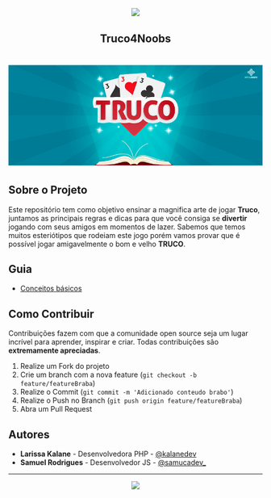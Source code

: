 <!-- Logo 4noobs -->

<p align="center">
  <a href="https://github.com/he4rt/4noobs" target="_blank">
    <img src=".github/header_4noobs.svg">
  </a>
</p>

<p align="center">
  <h2 align="center">Truco4Noobs</h2>
  <h1 align="center"><img src=".github/banner.png" alt="Imagem da linguagem" width="600"></h1>
</p>
    
## Sobre o Projeto
Este repositório tem como objetivo ensinar a magnifica arte de jogar **Truco**, juntamos as principais regras e dicas para que você consiga se **divertir** jogando com seus amigos em momentos de lazer. Sabemos que temos muitos esteriótipos que rodeiam este jogo porém vamos provar que é possível jogar amigavelmente o bom e velho **TRUCO**. 

## Guia

- [Conceitos básicos](src/conceitos-basicos.md)
  

## Como Contribuir

Contribuições fazem com que a comunidade open source seja um lugar incrível para aprender, inspirar e criar. Todas contribuições
são **extremamente apreciadas**.

1. Realize um Fork do projeto
2. Crie um branch com a nova feature (`git checkout -b feature/featureBraba`)
3. Realize o Commit (`git commit -m 'Adicionado conteudo brabo'`)
4. Realize o Push no Branch (`git push origin feature/featureBraba`)
5. Abra um Pull Request

## Autores

- **Larissa Kalane** - Desenvolvedora PHP - [@kalanedev](https://twitter.com/kalanedev)
- **Samuel Rodrigues** - Desenvolvedor JS - [@samucadev_](https://twitter.com/samucadev_)

---

<p align="center">
  <a href="https://github.com/he4rt/4noobs" target="_blank">
    <img src=".github/footer_4noobs.svg" width="380">
  </a>
</p>